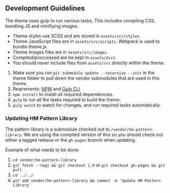 ## Development Guidelines

The theme uses gulp to run various tasks. This includes compiling CSS, bundling JS and minifiying images.

* Theme styles use SCSS and are stored in `assets/src/styles`.
* Theme JavaScript files are in `assets/src/scripts`. Webpack is used to bundle theme.js.
* Theme Images files are in `assets/src/images`.
* Compiled/proccessed are be kept in `assets/dist`.
* You should never include files from `assets/src` directly within the theme.


1. Make sure you run `git submodule update --recursive --init` in the theme folder to pull down the vendor submodules that are used in this theme.
1. Reqirements: [NPM](http://blog.npmjs.org/post/85484771375/how-to-install-npm) and [Gulp CLI](http://gulpjs.com/)
1. `npm install` to install all required dependencies.
1. `gulp` to run all the tasks required to build the theme.
1. `gulp watch` to watch for changes, and run required tasks automatically.

### Updating HM Pattern Library

The pattern library is a submodule checked out to `/vendor/hm-pattern-library`. We are using the compiled version of this so you should check out either a tagged release or the `gh-pages` branch when updating.

Example of what needs to be done: 

1. `cd vendor/hm-pattern-library`
1. `git fetch --tags && git checkout 1.0` or `git checkout gh-pages && git pull`
1. `cd ../../`
1. `git add vendor/hm-pattern-library && commit -m 'Update HM Pattern Library'`
